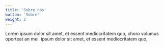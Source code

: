 ```yaml
---
title: 'Sobre nós'
button: 'Sobre'
weight: 2
---
```


Lorem ipsum dolor sit amet, et essent mediocritatem quo, choro volumus oporteat an mei. ipsum dolor sit amet, et essent mediocritatem quo,